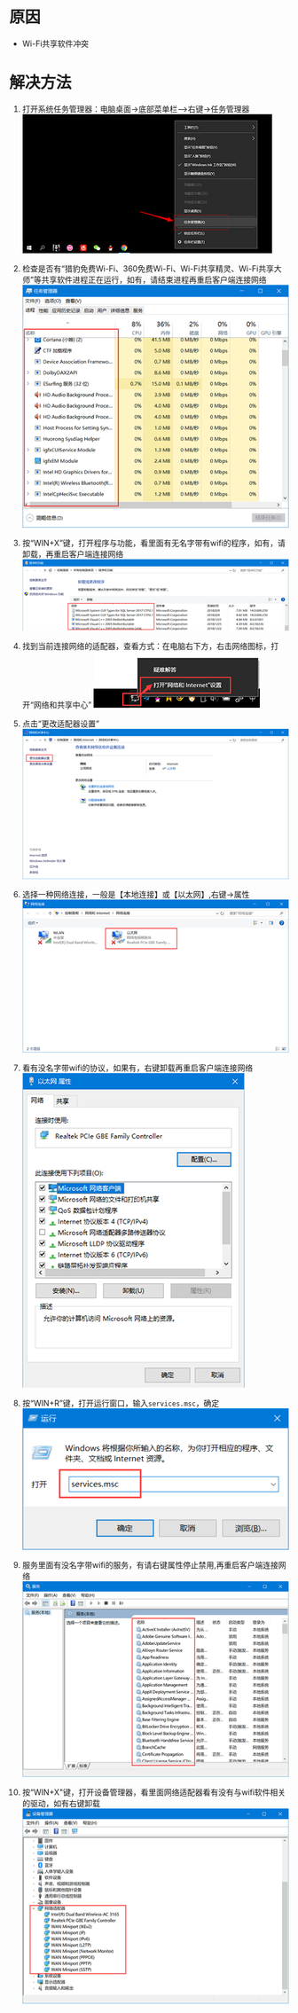 <!-- TITLE: 故障 20010103 检测到与Wi-Fi共享大师共享软件冲突 -->

<!-- SUBTITLE: 本错误属于天翼校园客户端错误 -->

# 原因

- Wi-Fi共享软件冲突

# 解决方法

1. 打开系统任务管理器：电脑桌面->底部菜单栏-->右键->任务管理器
![20010103 Step 1](/uploads/20010103-step-1.png "20010103 Step 1")

2. 检查是否有“猎豹免费Wi-Fi、360免费Wi-Fi、Wi-Fi共享精灵、Wi-Fi共享大师”等共享软件进程正在运行，如有，请结束进程再重启客户端连接网络
![20010103 Step 2](/uploads/20010103-step-2.png "20010103 Step 2")
	
3. 按“WIN+X”键，打开程序与功能，看里面有无名字带有wifi的程序，如有，请卸载，再重启客户端连接网络
![20010103 Step 3](/uploads/20010103-step-3.png "20010103 Step 3")
	
4. 找到当前连接网络的适配器，查看方式：在电脑右下方，右击网络图标，打开“网络和共享中心”
![20010103 Step 4](/uploads/20010103-step-4.png "20010103 Step 4")
	
5. 点击“更改适配器设置”
![20010103 Step 5](/uploads/20010103-step-5.png "20010103 Step 5")
	
6. 选择一种网络连接，一般是【本地连接】或【以太网】,右键->属性
![20010103 Step 6](/uploads/20010103-step-6.png "20010103 Step 6")
	
7. 看有没名字带wifi的协议，如果有，右键卸载再重启客户端连接网络
![20010103 Step 7](/uploads/20010103-step-7.png "20010103 Step 7")
	
8. 按“WIN+R”键，打开运行窗口，输入`services.msc`，确定
![20010103 Step 8](/uploads/20010103-step-8.png "20010103 Step 8")
	
9. 服务里面有没名字带wifi的服务，有请右键属性停止禁用,再重启客户端连接网络
![20010103 Step 9](/uploads/20010103-step-9.png "20010103 Step 9")
	
10. 按“WIN+X"键，打开设备管理器，看里面网络适配器看有没有与wifi软件相关的驱动，如有右键卸载
![20010103 Step 10](/uploads/20010103-step-10.png "20010103 Step 10")